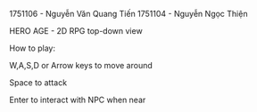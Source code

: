 1751106 - Nguyễn Văn Quang Tiến
1751104 - Nguyễn Ngọc Thiện

HERO AGE - 2D RPG top-down view

How to play:

W,A,S,D or Arrow keys to move around

Space to attack

Enter to interact with NPC when near
